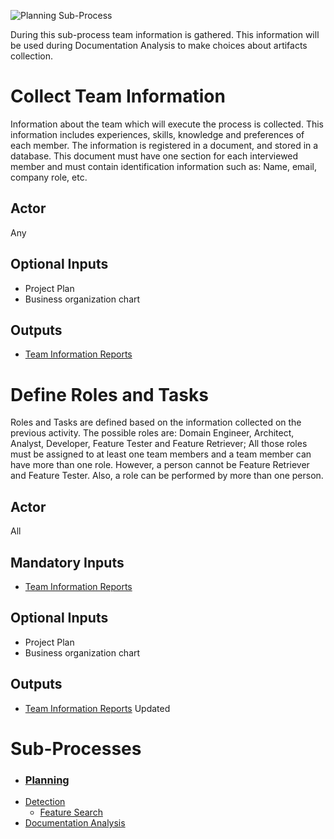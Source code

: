 ![Planning Sub-Process](https://raw.githubusercontent.com/HestiaProject/abstract-spl-reengineering/master/process/Process/2%20-%20Planning.png)

During this sub-process team information is gathered. This information will be used during Documentation Analysis to make choices about artifacts collection. 
  
# Collect Team Information

Information about the team which will execute the process is collected. This information includes experiences, skills, knowledge and preferences of each member. The information is registered in a document, and stored in a database. This document must have one section for each interviewed member and must contain identification information such as: Name, email, company role, etc.  

## Actor
Any

## Optional  Inputs

* Project Plan
* Business organization chart

## Outputs

* [Team Information Reports](https://github.com/HestiaProject/Generic-SPL-Re-engineering-Process/wiki/Artifacts-Description#team-information-report)


# Define Roles and Tasks

Roles and Tasks are defined based on the information collected on the previous activity. The possible roles are: Domain Engineer, Architect, Analyst, Developer, Feature Tester and Feature Retriever; All those roles must be assigned to at least one team members and a team member can have more than one role. However, a person cannot be Feature Retriever and Feature Tester. Also, a role can be performed by more than one person.  

## Actor
All

## Mandatory Inputs

* [Team Information Reports](https://github.com/HestiaProject/Generic-SPL-Re-engineering-Process/wiki/Artifacts-Description#team-information-report)

## Optional Inputs

* Project Plan
* Business organization chart

## Outputs

*  [Team Information Reports](https://github.com/HestiaProject/Generic-SPL-Re-engineering-Process/wiki/Artifacts-Description#team-information-report) Updated

# Sub-Processes

* ### [Planning](https://github.com/HestiaProject/abstract-spl-reengineering/wiki/Planning)
* [Detection](https://github.com/HestiaProject/abstract-spl-reengineering/wiki/Detection)
  * [Feature Search](https://github.com/HestiaProject/abstract-spl-reengineering/wiki/Feature-Search)
* [Documentation Analysis](https://github.com/HestiaProject/abstract-spl-reengineering/wiki/Documentation-Analysis)
